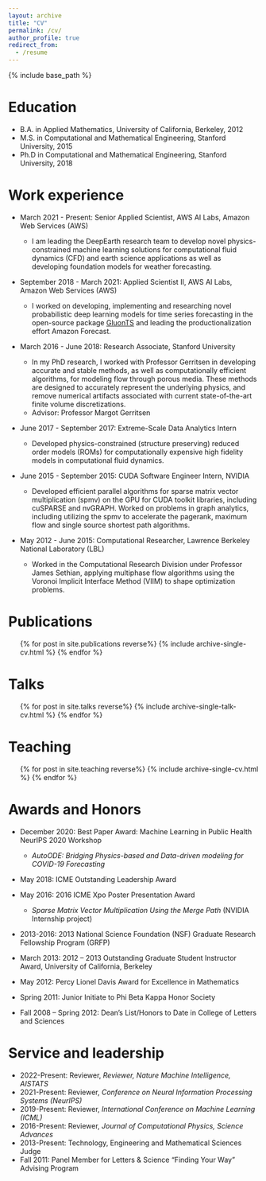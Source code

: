 ```yaml
---
layout: archive
title: "CV"
permalink: /cv/
author_profile: true
redirect_from:
  - /resume
---
```


{% include base_path %}

Education
======
* B.A. in Applied Mathematics, University of California, Berkeley, 2012
* M.S. in Computational and Mathematical Engineering, Stanford University, 2015
* Ph.D in Computational and Mathematical Engineering, Stanford University, 2018

Work experience
======
* March 2021 - Present: Senior Applied Scientist, AWS AI Labs, Amazon Web Services (AWS)
  * I am leading the DeepEarth research team to develop novel physics-constrained machine learning solutions for computational fluid dynamics (CFD) and earth science applications as well as developing foundation models for weather forecasting.

* September 2018 - March 2021: Applied Scientist II, AWS AI Labs, Amazon Web Services (AWS)
  * I worked on developing, implementing and researching novel probabilistic deep learning models for time series forecasting in the open-source package [GluonTS](https://github.com/awslabs/gluonts) and leading the productionalization effort Amazon Forecast.

* March 2016 - June 2018: Research Associate, Stanford University
  * In my PhD research, I worked with Professor Gerritsen in developing accurate and stable methods, as well as computationally efficient algorithms, for modeling flow through porous media. These methods are designed to accurately represent the underlying physics, and remove numerical artifacts associated with current state-of-the-art finite volume discretizations.
  * Advisor: Professor Margot Gerritsen

* June 2017 - September 2017: Extreme-Scale Data Analytics Intern
  * Developed physics-constrained (structure preserving) reduced order models (ROMs) for computationally expensive high fidelity models in computational fluid dynamics. 

* June 2015 - September 2015: CUDA Software Engineer Intern, NVIDIA
  * Developed efficient parallel algorithms for sparse matrix vector multiplication (spmv) on the GPU for CUDA toolkit libraries, including cuSPARSE and nvGRAPH. Worked on problems in graph analytics, including utilizing the spmv to accelerate the pagerank, maximum flow and single source shortest path algorithms.

* May 2012 - June 2015: Computational Researcher, Lawrence Berkeley National Laboratory (LBL)
  * Worked in the Computational Research Division under Professor James Sethian, applying multiphase flow algorithms using the Voronoi Implicit Interface Method (VIIM) to shape optimization problems.
  

Publications
======
  <ul>{% for post in site.publications reverse%}
    {% include archive-single-cv.html %}
  {% endfor %}</ul>
  
Talks
======
  <ul>{% for post in site.talks reverse%}
    {% include archive-single-talk-cv.html %}
  {% endfor %}</ul>
  
Teaching
======
  <ul>{% for post in site.teaching reverse%}
    {% include archive-single-cv.html %}
  {% endfor %}</ul>
  
Awards and Honors
======
* December 2020: Best Paper Award: Machine Learning in Public Health NeurIPS 2020 Workshop
  *  *AutoODE: Bridging Physics-based and Data-driven modeling for COVID-19 Forecasting*

* May 2018: ICME Outstanding Leadership Award

* May 2016: 2016 ICME Xpo Poster Presentation Award
  *  *Sparse Matrix Vector Multiplication Using the Merge Path* (NVIDIA Internship project)

* 2013-2016: 2013 National Science Foundation (NSF) Graduate Research Fellowship Program (GRFP)

* March 2013: 2012 – 2013 Outstanding Graduate Student Instructor Award, University of California, Berkeley

* May 2012: Percy Lionel Davis Award for Excellence in Mathematics

* Spring 2011: Junior Initiate to Phi Beta Kappa Honor Society

* Fall 2008 – Spring 2012: Dean’s List/Honors to Date in College of Letters and Sciences

Service and leadership
======
* 2022-Present: Reviewer, *Reviewer, Nature Machine Intelligence, AISTATS*
* 2021-Present: Reviewer, *Conference on Neural Information Processing Systems (NeurIPS)*
* 2019-Present: Reviewer, *International Conference on Machine Learning (ICML)*
* 2016-Present: Reviewer, *Journal of Computational Physics, Science Advances*
* 2013-Present: Technology, Engineering and Mathematical Sciences Judge
* Fall 2011: Panel Member for Letters & Science “Finding Your Way” Advising Program
